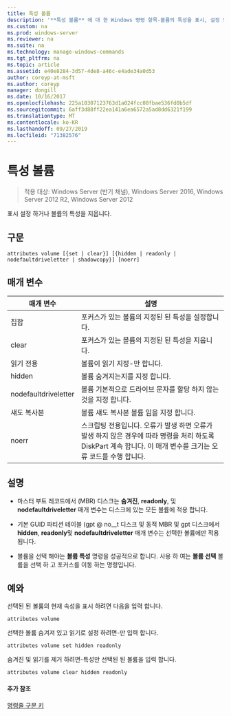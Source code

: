 ```yaml
---
title: 특성 볼륨
description: '**특성 볼륨** 에 대 한 Windows 명령 항목-볼륨의 특성을 표시, 설정 또는 지웁니다.'
ms.custom: na
ms.prod: windows-server
ms.reviewer: na
ms.suite: na
ms.technology: manage-windows-commands
ms.tgt_pltfrm: na
ms.topic: article
ms.assetid: e40e8284-3d57-4de8-a46c-e4ade34a0d53
author: coreyp-at-msft
ms.author: coreyp
manager: dongill
ms.date: 10/16/2017
ms.openlocfilehash: 225a10307123763d1a024fcc08fbae536fd0b5df
ms.sourcegitcommit: 6aff3d88ff22ea141a6ea6572a5ad8dd6321f199
ms.translationtype: MT
ms.contentlocale: ko-KR
ms.lasthandoff: 09/27/2019
ms.locfileid: "71382576"
---
```

# <a name="attributes-volume"></a>특성 볼륨

>적용 대상: Windows Server (반기 채널), Windows Server 2016, Windows Server 2012 R2, Windows Server 2012

표시 설정 하거나 볼륨의 특성을 지웁니다.  
  
  
  
## <a name="syntax"></a>구문  
  
```  
attributes volume [{set | clear}] [{hidden | readonly | nodefaultdriveletter | shadowcopy}] [noerr]  
```  
  
## <a name="parameters"></a>매개 변수  
  
|매개 변수|설명|  
|-------|--------|  
|집합|포커스가 있는 볼륨의 지정된 된 특성을 설정합니다.|  
|clear|포커스가 있는 볼륨의 지정된 된 특성을 지웁니다.|  
|읽기 전용|볼륨이 읽기 지정\-만 합니다.|  
|hidden|볼륨 숨겨지는지를 지정 합니다.|  
|nodefaultdriveletter|볼륨 기본적으로 드라이브 문자를 할당 하지 않는 것을 지정 합니다.|  
|섀도 복사본|볼륨 섀도 복사본 볼륨 임을 지정 합니다.|  
|noerr|스크립팅 전용입니다. 오류가 발생 하면 오류가 발생 하지 않은 경우에 따라 명령을 처리 하도록 DiskPart 계속 합니다. 이 매개 변수를 크기는 오류 코드를 수행 합니다.|  
  
## <a name="remarks"></a>설명  
  
-   마스터 부트 레코드에서 \(MBR\) 디스크는 **숨겨진**, **readonly**, 및 **nodefaultdriveletter** 매개 변수는 디스크에 있는 모든 볼륨에 적용 합니다.  
  
-   기본 GUID 파티션 테이블 \(gpt @ no__t 디스크 및 동적 MBR 및 gpt 디스크에서 **hidden**, **readonly**및 **nodefaultdriveletter** 매개 변수는 선택한 볼륨에만 적용 됩니다.  
  
-   볼륨을 선택 해야는 **볼륨 특성** 명령을 성공적으로 합니다. 사용 하 여는 **볼륨 선택** 볼륨을 선택 하 고 포커스를 이동 하는 명령입니다.  
  
## <a name="BKMK_examples"></a>예와  
선택된 된 볼륨의 현재 속성을 표시 하려면 다음을 입력 합니다.  
  
```  
attributes volume  
```  
  
선택한 볼륨 숨겨져 있고 읽기로 설정 하려면\-만 입력 합니다.  
  
```  
attributes volume set hidden readonly  
```  
  
숨겨진 및 읽기를 제거 하려면\-특성만 선택된 된 볼륨을 입력 합니다.  
  
```  
attributes volume clear hidden readonly  
```  
  
#### <a name="additional-references"></a>추가 참조  
[명령줄 구문 키](command-line-syntax-key.md)  
  

  

